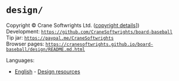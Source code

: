 # `design/`

Copyright © Crane Softwrights Ltd. ([copyright details](../COPYRIGHT.md)])  
Development: [`https://github.com/CraneSoftwrights/board-baseball`](https://github.com/CraneSoftwrights/board-baseball)  
Tip jar: [`https://paypal.me/CraneSoftwrights`](https://paypal.me/CraneSoftwrights)  
Browser pages: [`https://cranesoftwrights.github.io/board-baseball/design/README.md.html`](https://cranesoftwrights.github.io/board-baseball/design/README.md.html)  

Languages:

- [English](../en/design.md) - [Design resources](../en/design.md)


